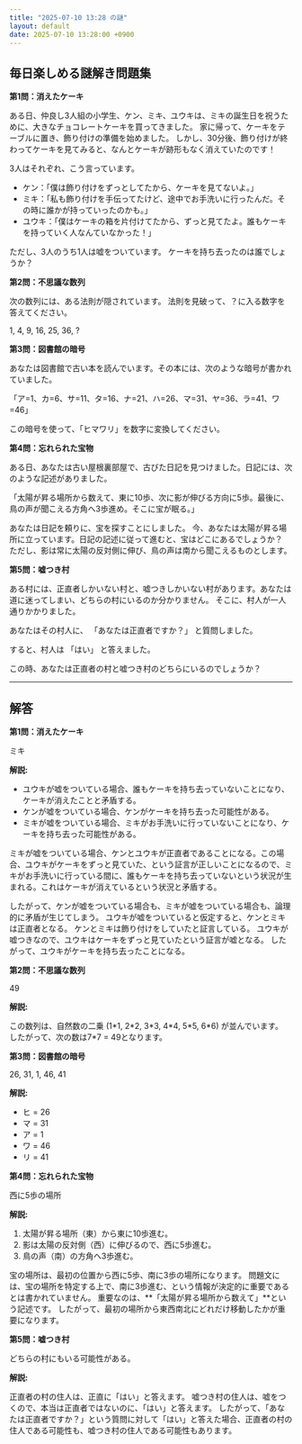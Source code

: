 ```yaml
---
title: "2025-07-10 13:28 の謎"
layout: default
date: 2025-07-10 13:28:00 +0900
---
```

## 毎日楽しめる謎解き問題集

**第1問：消えたケーキ**

ある日、仲良し3人組の小学生、ケン、ミキ、ユウキは、ミキの誕生日を祝うために、大きなチョコレートケーキを買ってきました。
家に帰って、ケーキをテーブルに置き、飾り付けの準備を始めました。
しかし、30分後、飾り付けが終わってケーキを見てみると、なんとケーキが跡形もなく消えていたのです！

3人はそれぞれ、こう言っています。

*   ケン：「僕は飾り付けをずっとしてたから、ケーキを見てないよ。」
*   ミキ：「私も飾り付けを手伝ってたけど、途中でお手洗いに行ったんだ。その時に誰かが持っていったのかも。」
*   ユウキ：「僕はケーキの箱を片付けてたから、ずっと見てたよ。誰もケーキを持っていく人なんていなかった！」

ただし、3人のうち1人は嘘をついています。
ケーキを持ち去ったのは誰でしょうか？

**第2問：不思議な数列**

次の数列には、ある法則が隠されています。
法則を見破って、？に入る数字を答えてください。

1, 4, 9, 16, 25, 36, ?

**第3問：図書館の暗号**

あなたは図書館で古い本を読んでいます。その本には、次のような暗号が書かれていました。

「ア=1、カ=6、サ=11、タ=16、ナ=21、ハ=26、マ=31、ヤ=36、ラ=41、ワ=46」

この暗号を使って、「ヒマワリ」を数字に変換してください。

**第4問：忘れられた宝物**

ある日、あなたは古い屋根裏部屋で、古びた日記を見つけました。日記には、次のような記述がありました。

「太陽が昇る場所から数えて、東に10歩、次に影が伸びる方向に5歩。最後に、鳥の声が聞こえる方角へ3歩進め。そこに宝が眠る。」

あなたは日記を頼りに、宝を探すことにしました。
今、あなたは太陽が昇る場所に立っています。日記の記述に従って進むと、宝はどこにあるでしょうか？
ただし、影は常に太陽の反対側に伸び、鳥の声は南から聞こえるものとします。

**第5問：嘘つき村**

ある村には、正直者しかいない村と、嘘つきしかいない村があります。あなたは道に迷ってしまい、どちらの村にいるのか分かりません。
そこに、村人が一人通りかかりました。

あなたはその村人に、
「あなたは正直者ですか？」
と質問しました。

すると、村人は
「はい」
と答えました。

この時、あなたは正直者の村と嘘つき村のどちらにいるのでしょうか？

---

## 解答

**第1問：消えたケーキ**

ミキ

**解説:**

*   ユウキが嘘をついている場合、誰もケーキを持ち去っていないことになり、ケーキが消えたことと矛盾する。
*   ケンが嘘をついている場合、ケンがケーキを持ち去った可能性がある。
*   ミキが嘘をついている場合、ミキがお手洗いに行っていないことになり、ケーキを持ち去った可能性がある。

ミキが嘘をついている場合、ケンとユウキが正直者であることになる。この場合、ユウキがケーキをずっと見ていた、という証言が正しいことになるので、ミキがお手洗いに行っている間に、誰もケーキを持ち去っていないという状況が生まれる。これはケーキが消えているという状況と矛盾する。

したがって、ケンが嘘をついている場合も、ミキが嘘をついている場合も、論理的に矛盾が生じてしまう。
ユウキが嘘をついていると仮定すると、ケンとミキは正直者となる。
ケンとミキは飾り付けをしていたと証言している。
ユウキが嘘つきなので、ユウキはケーキをずっと見ていたという証言が嘘となる。
したがって、ユウキがケーキを持ち去ったことになる。

**第2問：不思議な数列**

49

**解説:**

この数列は、自然数の二乗 (1\*1, 2\*2, 3\*3, 4\*4, 5\*5, 6\*6) が並んでいます。
したがって、次の数は7\*7 = 49となります。

**第3問：図書館の暗号**

26, 31, 1, 46, 41

**解説:**

*   ヒ = 26
*   マ = 31
*   ア = 1
*   ワ = 46
*   リ = 41

**第4問：忘れられた宝物**

西に5歩の場所

**解説:**

1.  太陽が昇る場所（東）から東に10歩進む。
2.  影は太陽の反対側（西）に伸びるので、西に5歩進む。
3.  鳥の声（南）の方角へ3歩進む。

宝の場所は、最初の位置から西に5歩、南に3歩の場所になります。
問題文には、宝の場所を特定する上で、南に3歩進む、という情報が決定的に重要であるとは書かれていません。
重要なのは、**「太陽が昇る場所から数えて」**という記述です。
したがって、最初の場所から東西南北にどれだけ移動したかが重要になります。

**第5問：嘘つき村**

どちらの村にもいる可能性がある。

**解説:**

正直者の村の住人は、正直に「はい」と答えます。
嘘つき村の住人は、嘘をつくので、本当は正直者ではないのに、「はい」と答えます。
したがって、「あなたは正直者ですか？」という質問に対して「はい」と答えた場合、正直者の村の住人である可能性も、嘘つき村の住人である可能性もあります。

